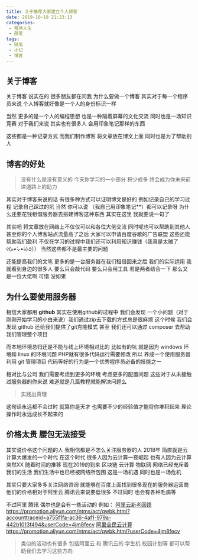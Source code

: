 ```yaml
---
title: 关于推荐大家建立个人博客
date: 2019-10-19 21:23:13
categories: 
 - 程序人生
 - 随笔
tags:
 - 随笔
 - 小记
 - 博客
---
```

## 关于博客 ##

  关于博客 说实在的 很多朋友都在问我 为什么要做一个博客 其实对于每一个程序员来说 个人博客就好像是一个人的身份标识一样

  当然 更多的是一个人的编程思想 也是一种隔着屏幕的文化交流 同时也是一场知识竞赛 对于我们来说 其实也有很多人 会用印象笔记那样的东西

  这些都是一种记录方式 而我们制作博客 将文章放在博文上面 同时也是为了帮助别人 

博客的好处
----
> 没有什么是没有意义的 今天你学习的一小部分 积少成多 终会成为你未来前进道路上的助力

  其实对于博客来说的话 有很多种方式可以证明博文是好的 例如记录自己的学习过程 记录自己踩过的坑 当然 你可以说 （我自己用印象笔记**）都可以记录呀 为什么还要花钱租借服务器去搭建博客这种东西 其实在这里 我就要说一句了 
    
  其实吧 将文章放在网络上不仅仅可以和各位大佬交流 同时呢也可以帮助到其他人 甚至你的个人博客站点流量高了之后 大家可以申请百度谷歌的广告联盟 这些还能帮助我们盈利 不仅在学习的过程中我们还可以利用知识赚钱（我真是太贼了୧(๑•̀⌄•́๑)૭）） 当然这些都不是最主要的问题

  还能提高我们的文笔 更多的是一台服务器在我们租借回来之后 我们的实际运用 我就看到身边的很多人 要么只会敲代码 要么只会用工具 若是两者结合一下 那么又是一位大佬啊 可惜 没如果

为什么要使用服务器
----
 相信大家都用 **github** 其实在使用github的过程中 我们会发现 一个小问题（对于刚刚开始学习的小白来说）我们通过zip去下载的方式总是很麻烦 这个时候 我们会发现 github 还给我们提供了git克隆模式 甚至 我们还可以通过 composer 去帮助我们管理整个项目 

  而本地环境总归还是不能与线上环境相对比的 比如有的坑 就是因为 windows  环境和 linux 的环境问题 PHP就有很多代码运行需要修改 所以 养成一个使用服务器 利用 git 管理项目 代码等好的行为是一个优秀程序员必备的技能之一

 相对比与公司 我们需要考虑到更多的环境 考虑更多的配置问题 这些对于从未接触过服务器的你来说 难道就是几篇教程就能解决问题么 

> 实践出真理

 这句话永远都不会过时 就算你是天才 也需要不少的经验值才能将你堆积起来 理论操作时永远成长不起来的 

价格太贵 腰包无法接受
----

 其实说价格这个问题的人 我相信都是不怎么关注服务器的人 2018年 简直就是云计算大爆发的一个时代 在这个时代 很多人因为云计算一夜崛起 也有人因为云计算 突然XX 随着时间的推移 现在2019的到来 区块链 云计算 物联网 网络已经充斥着我们的生活 我们生活中也已经被网络所包围 这是一场机遇 同时也是一场危机 

  其实只要大家多多关注网络咨询 就能够在百度上面找到很多现在的服务器运营商 他们的价格相对于阿里云 腾讯云来说要低很多 不过同时 也会有各种毛病等 

  不过阿里 腾讯 偶尔也是会有一些活动的 例如：
  [阿里云新老回馈https://promotion.aliyun.com/ntms/act/qwbk.html?accounttraceid=a755f1fa-ac36-4af1-979a-442b1013f494&userCode=4jm8fecv](https://promotion.aliyun.com/ntms/act/qwbk.html?accounttraceid=a755f1fa-ac36-4af1-979a-442b1013f494&userCode=4jm8fecv)
  [阿里全民云计算https://promotion.aliyun.com/ntms/act/qwbk.html?userCode=4jm8fecv](https://promotion.aliyun.com/ntms/act/qwbk.html?userCode=4jm8fecv)

> 类似的活动也有很多 包括阿里云 和 腾讯云的 学生机 校园计划等 都可以帮助我们去学习这些方向

